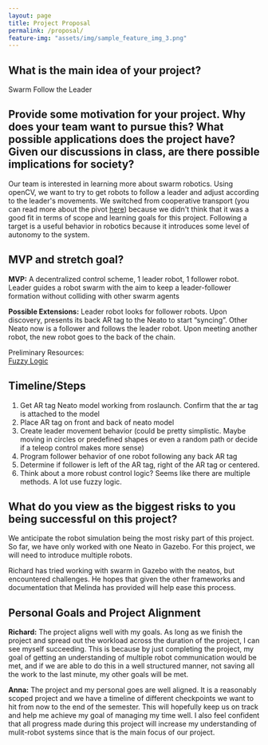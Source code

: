 ```yaml
---
layout: page
title: Project Proposal
permalink: /proposal/
feature-img: "assets/img/sample_feature_img_3.png"
---
```


## What is the main idea of your project?
Swarm Follow the Leader


## Provide some motivation for your project. Why does your team want to pursue this? What possible applications does the project have? Given our discussions in class, are there possible implications for society?

Our team is interested in learning more about swarm robotics. Using openCV, we want to try to get robots to follow a leader and adjust according to the leader's movements. We switched from cooperative transport (you can read more about the pivot [here](https://annagriffin.github.io/swarm_follow_leader/2020/11/23/blog-post-1.html)) because we didn't think that it was a good fit in terms of scope and learning goals for this project. Following a target is a useful behavior in robotics because it introduces some level of autonomy to the system. 


## MVP and stretch goal?
**MVP:** A decentralized control scheme, 1 leader robot, 1 follower robot. Leader guides a robot swarm with the aim to keep a leader-follower formation without colliding with other swarm agents

**Possible Extensions:** Leader robot looks for follower robots. Upon discovery, presents its back AR tag to the Neato to start “syncing”. Other Neato now is a follower and follows the leader robot. Upon meeting another robot, the new robot goes to the back of the chain.

 
Preliminary Resources:<br>
[Fuzzy Logic](https://ieeexplore-ieee-org.olin.idm.oclc.org/document/8752696?arnumber=8752696)


## Timeline/Steps
1. Get AR tag Neato model working from roslaunch. Confirm that the ar tag is attached to the model
2. Place AR tag on front and back of neato model
3. Create leader movement behavior (could be pretty simplistic. Maybe moving in circles or predefined shapes or even a random path or decide if a teleop control makes more sense)
4. Program follower behavior of one robot following any back AR tag
5. Determine if follower is left of the AR tag, right of the AR tag or centered. 
6. Think about a more robust control logic? Seems like there are multiple methods. A lot use fuzzy logic.



## What do you view as the biggest risks to you being successful on this project?

We anticipate the robot simulation being the most risky part of this project. So far, we have only worked with one Neato in Gazebo. For this project, we will need to introduce multiple robots.
 
Richard has tried working with swarm in Gazebo with the neatos, but encountered challenges. He hopes that given the other frameworks and documentation that Melinda has provided will help ease this process.



## Personal Goals and Project Alignment
**Richard:**
The project aligns well with my goals. As long as we finish the project and spread out the workload across the duration of the project, I can see myself succeeding. This is because by just completing the project, my goal of getting an understanding of multiple robot communication would be met, and if we are able to do this in a well structured manner, not saving all the work to the last minute, my other goals will be met.
 
**Anna:** 
The project and my personal goes are well aligned. It is a reasonably scoped project and we have a timeline of different checkpoints we want to hit from now to the end of the semester. This will hopefully keep us on track and help me achieve my goal of managing my time well. I also feel confident that all progress made during this project will increase my understanding of mulit-robot systems since that is the main focus of our project.
